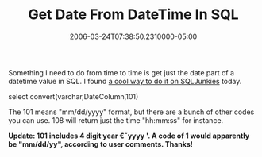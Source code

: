 ﻿---
title: Get Date From DateTime In SQL
date: "2006-03-24T07:38:50.2310000-05:00"
description: Something I need to do from time to time is get just the date part
featuredImage: /img/default-post-image.jpg
---

Something I need to do from time to time is get just the date part of a datetime value in SQL. I found [a cool way to do it on SQLJunkies](http://www.sqljunkies.com/Article/6676BEAE-1967-402D-9578-9A1C7FD826E5.scuk) today.

select convert(varchar,DateColumn,101)

The 101 means "mm/dd/yyyy" format, but there are a bunch of other codes you can use. 108 will return just the time "hh:mm:ss" for instance.

**Update: 101 includes 4 digit year €˜yyyy '. A code of 1 would apparently be "mm/dd/yy", according to user comments. Thanks!**


